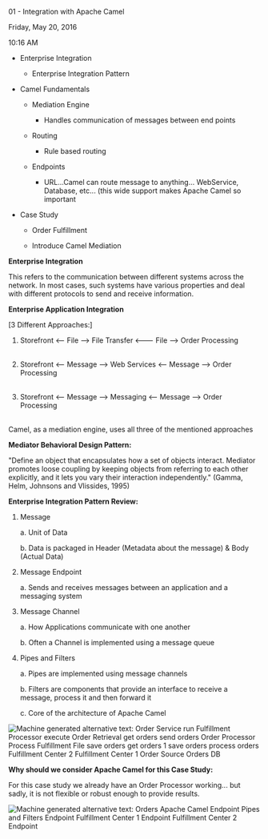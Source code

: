 01 - Integration with Apache Camel

Friday, May 20, 2016

10:16 AM

-   Enterprise Integration

    -   Enterprise Integration Pattern

-   Camel Fundamentals

    -   Mediation Engine

        -   Handles communication of messages between end points

    -   Routing

        -   Rule based routing

    -   Endpoints

        -   URL...Camel can route message to anything... WebService, Database, etc... (this wide support makes Apache Camel so important

-   Case Study

    -   Order Fulfillment

    -   Introduce Camel Mediation

**Enterprise Integration**

This refers to the communication between different systems across the network. In most cases, such systems have various properties and deal with different protocols to send and receive information.

**Enterprise Application Integration**

[3 Different Approaches:]

1.  Storefront \<\-- File \--\> File Transfer \<\-\-- File \--\> Order Processing\
     

2.  Storefront \<\-- Message \--\> Web Services \<\-- Message \--\> Order Processing\
     

3.  Storefront \<\-- Message \--\> Messaging \<\-- Message \--\> Order Processing\
     

Camel, as a mediation engine, uses all three of the mentioned approaches

**Mediator Behavioral Design Pattern:**

\"Define an object that encapsulates how a set of objects interact. Mediator promotes loose coupling by keeping objects from referring to each other explicitly, and it lets you vary their interaction independently.\" (Gamma, Helm, Johnsons and Vlissides, 1995)

**Enterprise Integration Pattern Review:**

1.  Message

    a.  Unit of Data

    b.  Data is packaged in Header (Metadata about the message) & Body (Actual Data)

2.  Message Endpoint

    a.  Sends and receives messages between an application and a messaging system

3.  Message Channel

    a.  How Applications communicate with one another

    b.  Often a Channel is implemented using a message queue

4.  Pipes and Filters

    a.  Pipes are implemented using message channels

    b.  Filters are components that provide an interface to receive a message, process it and then forward it

    c.  Core of the architecture of Apache Camel

![Machine generated alternative text: Order Service run Fulfillment Processor execute Order Retrieval get orders send orders Order Processor Process Fulfillment File save orders get orders 1 save orders process orders Fulfillment Center 2 Fulfillment Center 1 Order Source Orders DB ](000_01_-_Integration_with_Apache_Camel_000.png)

**Why should we consider Apache Camel for this Case Study:**

For this case study we already have an Order Processor working... but sadly, it is not flexible or robust enough to provide results.

![Machine generated alternative text: Orders Apache Camel Endpoint Pipes and Filters Endpoint Fulfillment Center 1 Endpoint Fulfillment Center 2 Endpoint ](000_01_-_Integration_with_Apache_Camel_001.png)
